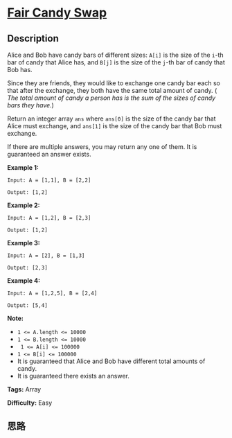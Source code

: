 # [Fair Candy Swap][title]

## Description

Alice and Bob have candy bars of different sizes: `A[i]` is the size of the
`i`-th bar of candy that Alice has, and `B[j]` is the size of the `j`-th bar
of candy that Bob has.

Since they are friends, they would like to exchange one candy bar each so that
after the exchange, they both have the same total amount of candy.  ( _The
total amount of candy  a person has is the sum of the sizes of candy bars they
have._)

Return an integer array `ans` where `ans[0]` is the size of the candy bar that
Alice must exchange, and `ans[1]` is the size of the candy bar that Bob must
exchange.

If there are multiple answers, you may return any one of them.  It is
guaranteed an answer exists.



**Example 1:**

```
Input: A = [1,1], B = [2,2]
Output: [1,2]
```

**Example 2:**

```
Input: A = [1,2], B = [2,3]
Output: [1,2]
```

**Example 3:**

```
Input: A = [2], B = [1,3]
Output: [2,3]
```

**Example 4:**

```
Input: A = [1,2,5], B = [2,4]
Output: [5,4]
```

**Note:**

  * `1 <= A.length <= 10000`
  * `1 <= B.length <= 10000`
  * ` 1 <= A[i] <= 100000`
  * `1 <= B[i] <= 100000`
  * It is guaranteed that Alice and Bob have different total amounts of candy.
  * It is guaranteed there exists an answer.


**Tags:** Array

**Difficulty:** Easy

## 思路

[title]: https://leetcode.com/problems/fair-candy-swap
